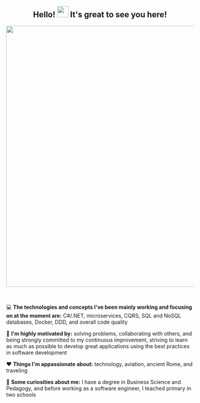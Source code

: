 ## <div align="center">Hello! <img src="https://raw.githubusercontent.com/iampavangandhi/iampavangandhi/master/gifs/Hi.gif" width="30px">  It's great to see you here!

<div align="center">
<img src="https://user-images.githubusercontent.com/81175135/118340123-37219d80-b4f1-11eb-87ff-573efcd0b422.gif" width="700px" />
</div>

&nbsp;


 <p>💻 <strong>The technologies and concepts I've been mainly working and focusing on at the moment are:</strong> C#/.NET, microservices, CQRS, SQL and NoSQL databases,  Docker, DDD, and overall code quality </strong>
 <p>🤩 <strong>I'm highly motivated by:</strong> solving problems, collaborating with others, and being strongly committed to my continuous improvement, striving to learn as much as possible to develop great applications using the best practices in software development</strong>
 <p>❤️ <strong> Things I'm appassionate about:</strong> technology, aviation, ancient Rome, and traveling
 <p>🧐 <strong> Some curiosities about me:</strong> I have a degree in Business Science and Pedagogy, and before working as a software engineer, I teached primary in two schools


